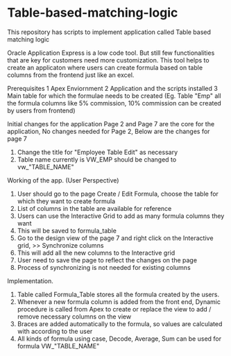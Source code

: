 # Table-based-matching-logic
This repository has scripts to implement application called Table based matching logic

Oracle Application Express is a low code tool. But still few functionalities that are key for customers need more customization.
This tool helps to create an applicaton where users can create formula based on table columns from the frontend just like an excel.

Prerequisites
1 Apex Enviornment
2 Application and the scripts installed
3 Main table for which the formulae needs to be created (Eg. Table "Emp" all the formula columns like 5% commission, 10% commission can be created by users from frontend)

Initial changes for the application
Page 2 and Page 7 are the core for the application, No changes needed for Page 2, Below are the changes for page 7
1. Change the title for "Employee Table Edit" as necessary
2. Table name currently is VW_EMP should be changed to vw_"TABLE_NAME"

Working of the app. (User Perspective)
1. User should go to the page Create / Edit Formula, choose the table for which they want to create formula
2. List of columns in the table are available for reference
3. Users can use the Interactive Grid to add as many formula columns they want
4. This will be saved to formula_table
5. Go to the design view of the page 7 and right click on the Interactive grid, >> Synchronize columns
6. This will add all the new columns to the Interactive grid
7. User need to save the page to reflect the changes on the page
8. Process of synchronizing is not needed for existing columns

Implementation.
1. Table called Formula_Table stores all the formula created by the users.
2. Whenever a new formula column is added from the front end, Dynamic procedure is called from Apex to create or replace the view to add / remove necessary columns on the view
3. Braces are added automatically to the formula, so values are calculated with according to the user
4. All kinds of formula using case, Decode, Average, Sum can be used for formula
    VW_"TABLE_NAME" 
   
